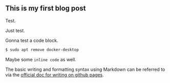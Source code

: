## This is my first blog post

Test.

Just test.

Gonna test a code block.

```bash
$ sudo apt remove docker-desktop
 ```
 
 Maybe some `inline code` as well.
 
 The basic writing and formatting syntax using Markdown can be referred to via the [official doc for writing on github pages](https://docs.github.com/en/get-started/writing-on-github/getting-started-with-writing-and-formatting-on-github/basic-writing-and-formatting-syntax).
